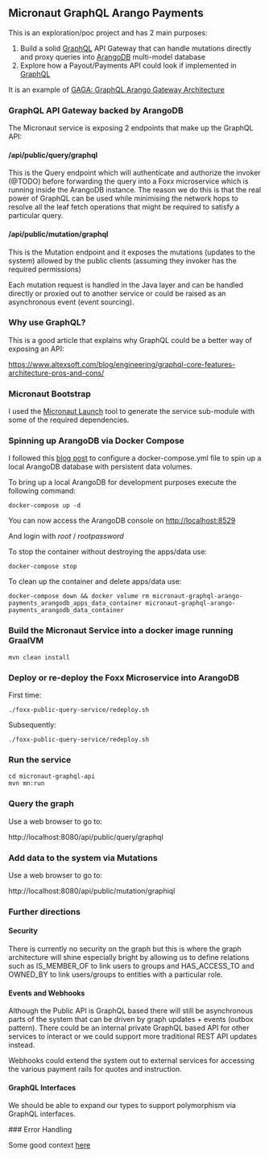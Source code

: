 ## Micronaut GraphQL Arango Payments

This is an exploration/poc project and has 2 main purposes:

1) Build a solid [GraphQL](https://graphql.org) API Gateway that can handle mutations directly and proxy queries into [ArangoDB](https://www.arangodb.com) multi-model database
2) Explore how a Payout/Payments API could look if implemented in [GraphQL](https://graphql.org)

It is an example of [GAGA: GraphQL Arango Gateway Architecture](GAGA.md)

### GraphQL API Gateway backed by ArangoDB

The Micronaut service is exposing 2 endpoints that make up the GraphQL API:

#### /api/public/query/graphql

This is the Query endpoint which will authenticate and authorize the invoker (@TODO) before 
forwarding the query into a Foxx microservice which is running inside the ArangoDB instance.
The reason we do this is that the real power of GraphQL can be used while minimising the
network hops to resolve all the leaf fetch operations that might be required to satisfy a
particular query.

#### /api/public/mutation/graphql

This is the Mutation endpoint and it exposes the mutations (updates to the system) allowed by 
the public clients (assuming they invoker has the required permissions)

Each mutation request is handled in the Java layer and can be handled directly
or proxied out to another service or could be raised as an asynchronous event (event sourcing).

### Why use GraphQL?
This is a good article that explains why GraphQL could be a better way of exposing an API:

https://www.altexsoft.com/blog/engineering/graphql-core-features-architecture-pros-and-cons/


### Micronaut Bootstrap
I used the [Micronaut Launch](https://micronaut.io/launch/) tool to generate the 
service sub-module with some of the required dependencies.

### Spinning up ArangoDB via Docker Compose
I followed this [blog post](https://dev.to/sonyarianto/how-to-spin-arangodb-server-with-docker-and-docker-compose-3c00)
to configure a docker-compose.yml file to spin up a local ArangoDB database with persistent data volumes.

To bring up a local ArangoDB for development purposes execute the following command:

    docker-compose up -d
    
You can now access the ArangoDB console on [http://localhost:8529](http://localhost:8529)

And login with *root* / *rootpassword*

To stop the container without destroying the apps/data use:

    docker-compose stop
    
To clean up the container and delete apps/data use:

    docker-compose down && docker volume rm micronaut-graphql-arango-payments_arangodb_apps_data_container micronaut-graphql-arango-payments_arangodb_data_container
    
### Build the Micronaut Service into a docker image running GraalVM

    mvn clean install
    
### Deploy or re-deploy the Foxx Microservice into ArangoDB

First time:

    ./foxx-public-query-service/redeploy.sh
    
Subsequently:

    ./foxx-public-query-service/redeploy.sh
    
### Run the service

    cd micronaut-graphql-api
    mvn mn:run

### Query the graph

Use a web browser to go to:

http://localhost:8080/api/public/query/graphql

### Add data to the system via Mutations

Use a web browser to go to:

http://localhost:8080/api/public/mutation/graphiql


### Further directions


#### Security
There is currently no security on the graph but this is where the graph 
architecture will shine especially bright by allowing us to define 
relations such as IS_MEMBER_OF to link users to groups and HAS_ACCESS_TO 
and OWNED_BY to link users/groups to entities with a particular role.

#### Events and Webhooks
Although the Public API is GraphQL based there will still be asynchronous parts of the
system that can be driven by graph updates + events (outbox pattern).
There could be an internal private GraphQL based API for other services to
interact or we could support more traditional REST API updates instead.

Webhooks could extend the system out to external services for accessing the
various payment rails for quotes and instruction.

#### GraphQL Interfaces
We should be able to expand our types to support polymorphism via GraphQL interfaces.
        
### Error Handling

Some good context [here](https://blog.atomist.com/error-handling-in-graphql)
